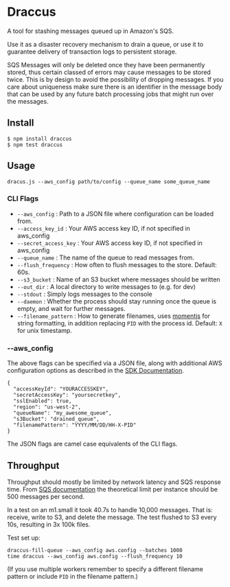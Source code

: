 Draccus
=======

A tool for stashing messages queued up in Amazon's SQS.

Use it as a disaster recovery mechanism to drain a queue, or use it to guarantee
delivery of transaction logs to persistent storage.

SQS Messages will only be deleted once they have been permanently stored, thus
certain classed of errors may cause messages to be stored twice. This is by
design to avoid the possibility of dropping messages.  If you care about
uniqueness make sure there is an identifier in the message body that can be used
by any future batch processing jobs that might run over the messages.

Install
-------

```
$ npm install draccus
$ npm test draccus
```


Usage
-----

    dracus.js --aws_config path/to/config --queue_name some_queue_name

### CLI Flags

- `--aws_config` : Path to a JSON file where configuration can be loaded from.
- `--access_key_id` : Your AWS access key ID, if not specified in aws_config
- `--secret_access_key` : Your AWS access key ID, if not specified in aws_config
- `--queue_name` : The name of the queue to read messages from.
- `--flush_frequency` : How often to flush messages to the store. Default: 60s.
- `--s3_bucket` : Name of an S3 bucket where messages should be written
- `--out_dir` : A local directory to write messages to (e.g. for dev)
- `--stdout` : Simply logs messages to the console
- `--daemon` : Whether the process should stay running once the queue is empty,
  and wait for further messages.
- `--filename_pattern` : How to generate filenames, uses [momentjs](http://momentjs.com/docs/#/displaying/)
  for string formatting, in addition replacing `PID` with the process id.
  Default: `X` for unix timestamp.


### --aws_config

The above flags can be specified via a JSON file, along with additional AWS configuration options as
described in the
[SDK Documentation](http://docs.aws.amazon.com/AWSJavaScriptSDK/latest/AWS/SQS_20121105.html#constructor-property).

    {
      "accessKeyId": "YOURACCESSKEY",
      "secretAccessKey": "yoursecretkey",
      "sslEnabled": true,
      "region": "us-west-2",
      "queueName": "my_awesome_queue",
      "s3Bucket": "drained_queue",
      "filenamePattern": "YYYY/MM/DD/HH-X-PID"
    }

The JSON flags are camel case equivalents of the CLI flags.


Throughput
----------

Throughput should mostly be limited by network latency and SQS response time.
From [SQS documentation](http://docs.aws.amazon.com/AWSSimpleQueueService/latest/SQSDeveloperGuide/throughput.html)
the theoretical limit per instance should be 500 messages per second.

In a test on an m1.small it took 40.7s to handle 10,000 messages. That is:
receive, write to S3, and delete the message.  The test flushed to S3 every 10s,
resulting in 3x 100k files.

Test set up:

    draccus-fill-queue --aws_config aws.config --batches 1000
    time draccus --aws_config aws.config --flush_frequency 10


(If you use multiple workers remember to specify a different filename pattern or
include `PID` in the filename pattern.)

